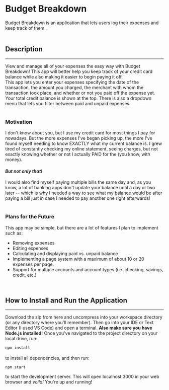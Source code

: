 # Budget Breakdown
Budget Breakdown is an application that lets users log their expenses and keep track of them.  
<br> 

## Description  
<hr>
View and manage all of your expenses the easy way with Budget Breakdown! This app will better help you keep track of your credit card balance while also making it easier to begin paying it off.<br>
This app lets you enter your expenses specifying the date of the transaction, the amount you charged, the merchant with whom the transaction took place, and whether or not you paid off the expense yet. Your total credit balance is shown at the top. There is also a dropdown menu that lets you filter between paid and unpaid expenses.
<br>  
<br>

### Motivation
I don't know about you, but I use my credit card for most things I pay for nowadays. But the more expenses I've began picking up, the more I've found myself needing to know EXACTLY what my current balance is. I grew tired of constantly checking my online statement, seeing charges, but not exactly knowing whether or not I actually PAID for the (you know, with money).  

#### *But not only that!*  
  
I would also find myself paying multiple bills the same day and, as you know, a lot of banking apps don't update your balance until a day or two later -- which is why I needed a way to see what my balance would be after paying a bill just in case I needed to pay another one right afterwards!  
<br>

### Plans for the Future
This app may be simple, but there are a lot of features I plan to implement such as:
- Removing expenses
- Editing expenses
- Calculating and displaying paid vs. unpaid balance
- Implementing a page system with a maximum of about 10 or 20 expenses per page.
- Support for multiple accounts and account types (i.e. checking, savings, credit, etc.)

<br>

## How to Install and Run the Application
<hr>

Download the zip from here and uncompress into your workspace directory (or any directory where you'll remember). Then go into your IDE or Text Editor (I used VS Code) and open a terminal. **Also make sure you have Node.js installed!** Once you've navigated to the project directory on your local drive, run: 
<br>

`npm install`  
<br>
to install all dependencies, and then run:  


`npm start`
<br>

to start the development server. This will open localhost:3000 in your web browser and *voila!* You're up and running!


